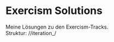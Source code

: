 # Exercism Solutions
Meine Lösungen zu den Exercism-Tracks.  
Struktur: <track>/<exercise>/iteration_<n>/
